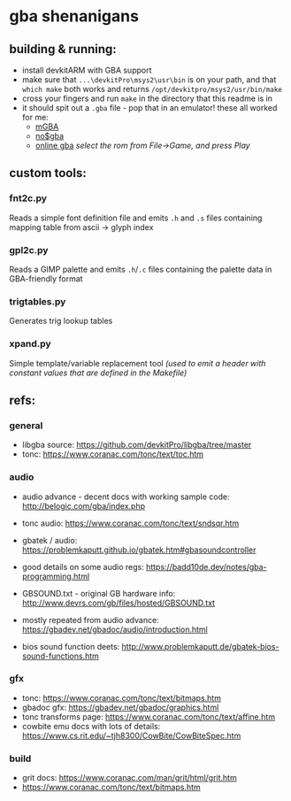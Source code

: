 
gba shenanigans
===============

building & running:
-------------------
* install devkitARM with GBA support
* make sure that `...\devkitPro\msys2\usr\bin` is on your path, and that `which make` both works and returns `/opt/devkitpro/msys2/usr/bin/make`
* cross your fingers and run `make` in the directory that this readme is in
* it should spit out a `.gba` file - pop that in an emulator! these all worked for me:
    * [mGBA](https://mgba.io/)
    * [no$gba](https://www.nogba.com/)
    * [online gba](https://gba.js.org/player#-DEBUG-hello) *select the rom from File->Game, and press Play*


custom tools:
-------------

### fnt2c.py
Reads a simple font definition file and emits `.h` and `.s` files containing mapping table from ascii -> glyph index

### gpl2c.py
Reads a GIMP palette and emits `.h`/`.c` files containing the palette data in GBA-friendly format

### trigtables.py
Generates trig lookup tables

### xpand.py
Simple template/variable replacement tool *(used to emit a header with constant values that are defined in the Makefile)*


refs:
-----

### general
* libgba source: https://github.com/devkitPro/libgba/tree/master
* tonc: https://www.coranac.com/tonc/text/toc.htm


### audio
* audio advance - decent docs with working sample code: http://belogic.com/gba/index.php
* tonc audio: https://www.coranac.com/tonc/text/sndsqr.htm
* gbatek / audio: https://problemkaputt.github.io/gbatek.htm#gbasoundcontroller
* good details on some audio regs: https://badd10de.dev/notes/gba-programming.html
* GBSOUND.txt - original GB hardware info: http://www.devrs.com/gb/files/hosted/GBSOUND.txt
* mostly repeated from audio advance: https://gbadev.net/gbadoc/audio/introduction.html

* bios sound function deets: http://www.problemkaputt.de/gbatek-bios-sound-functions.htm


### gfx
* tonc: https://www.coranac.com/tonc/text/bitmaps.htm
* gbadoc gfx: https://gbadev.net/gbadoc/graphics.html
* tonc transforms page: https://www.coranac.com/tonc/text/affine.htm
* cowbite emu docs with lots of details: https://www.cs.rit.edu/~tjh8300/CowBite/CowBiteSpec.htm


### build
* grit docs: https://www.coranac.com/man/grit/html/grit.htm
* https://www.coranac.com/tonc/text/bitmaps.htm


